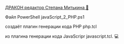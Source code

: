 [ДРАКОН редактор Степана Митькина 🐉](https://github.com/stepan-mitkin/drakon_editor#how-to-use-release-version-of-drakon-editor) 

Файл PowerShell javaScript_2_PHP.ps1 

создаёт плагин генерации кода PHP php.tcl 

из плагина генерации кода JavaScripr javascript.tcl. 💻
